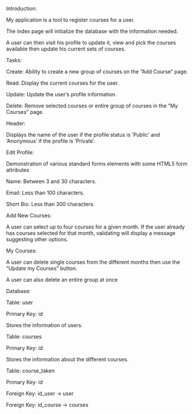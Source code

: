 Introduction:


My application is a tool to register courses for a user.

The index page will initialize the database with the information needed.

A user can then visit his profile to update it, view and pick the courses available then update his current sets of courses.

Tasks:

Create: Ability to create a new group of courses on the “Add Course” page.

Read: Display the current courses for the user.

Update: Update the user’s profile information.

Delete: Remove selected courses or entire group of courses in the “My Courses” page.


Header:

Displays the name of the user if the profile status is ‘Public’ and ‘Anonymous’ if the profile is ‘Private’.


Edit Profile:

Demonstration of various standard forms elements with some HTML5 form attributes

Name: Between 3 and 30 characters.

Email: Less than 100 characters.

Short Bio: Less than 300 characters.


Add New Courses:

A user can select up to four courses for a given month. If the user already has courses selected for that month, validating will display a message suggesting other options.


My Courses:

A user can delete single courses from the different months then use the “Update my Courses” button.

A user can also delete an entire group at once



Database:

Table: user

Primary Key: id

Stores the information of users.


Table: courses

Primary Key: id

Stores the information about the different courses.


Table: course_taken

Primary Key: id

Foreign Key: id_user -> user

Foreign Key: id_course  -> courses
